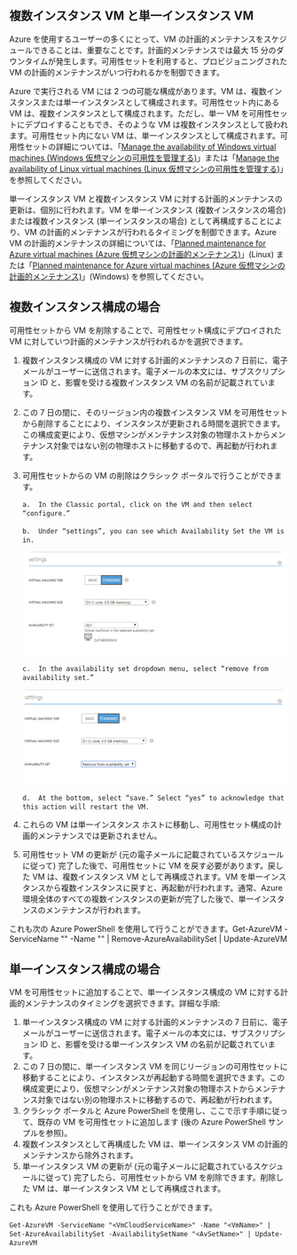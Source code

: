 

## 複数インスタンス VM と単一インスタンス VM
Azure を使用するユーザーの多くにとって、VM の計画的メンテナンスをスケジュールできることは、重要なことです。計画的メンテナンスでは最大 15 分のダウンタイムが発生します。可用性セットを利用すると、プロビジョニングされた VM の計画的メンテナンスがいつ行われるかを制御できます。

Azure で実行される VM には 2 つの可能な構成があります。VM は、複数インスタンスまたは単一インスタンスとして構成されます。可用性セット内にある VM は、複数インスタンスとして構成されます。ただし、単一 VM を可用性セットにデプロイすることもでき、そのような VM は複数インスタンスとして扱われます。可用性セット内にない VM は、単一インスタンスとして構成されます。可用性セットの詳細については、「[Manage the availability of Windows virtual machines (Windows 仮想マシンの可用性を管理する)](../articles/virtual-machines/virtual-machines-windows-manage-availability.md)」または「[Manage the availability of Linux virtual machines (Linux 仮想マシンの可用性を管理する)](../articles/virtual-machines/virtual-machines-linux-manage-availability.md)」を参照してください。

単一インスタンス VM と複数インスタンス VM に対する計画的メンテナンスの更新は、個別に行われます。VM を単一インスタンス (複数インスタンスの場合) または複数インスタンス (単一インスタンスの場合) として再構成することにより、VM の計画的メンテナンスが行われるタイミングを制御できます。Azure VM の計画的メンテナンスの詳細については、「[Planned maintenance for Azure virtual machines (Azure 仮想マシンの計画的メンテナンス)](../articles/virtual-machines/virtual-machines-linux-planned-maintenance.md)」(Linux) または「[Planned maintenance for Azure virtual machines (Azure 仮想マシンの計画的メンテナンス)](../articles/virtual-machines/virtual-machines-windows-planned-maintenance.md)」(Windows) を参照してください。

## 複数インスタンス構成の場合
可用性セットから VM を削除することで、可用性セット構成にデプロイされた VM に対していつ計画的メンテナンスが行われるかを選択できます。
1.	複数インスタンス構成の VM に対する計画的メンテナンスの 7 日前に、電子メールがユーザーに送信されます。電子メールの本文には、サブスクリプション ID と、影響を受ける複数インスタンス VM の名前が記載されています。
2.	この 7 日の間に、そのリージョン内の複数インスタンス VM を可用性セットから削除することにより、インスタンスが更新される時間を選択できます。この構成変更により、仮想マシンがメンテナンス対象の物理ホストからメンテナンス対象ではない別の物理ホストに移動するので、再起動が行われます。 
3.	可用性セットからの VM の削除はクラシック ポータルで行うことができます。 
   
        a.	In the Classic portal, click on the VM and then select “configure.” 
        
        b.	Under “settings”, you can see which Availability Set the VM is in.
        
    ![可用性セットの選択](./media/virtual-machines-planned-maintenance-schedule/availabilitysetselection.png)

        c.	In the availability set dropdown menu, select “remove from availability set.”
        
    ![セットからの削除](./media/virtual-machines-planned-maintenance-schedule/availabilitysetselectionconfiguration.png)

        d.	At the bottom, select “save.” Select “yes” to acknowledge that this action will restart the VM.
4.	これらの VM は単一インスタンス ホストに移動し、可用性セット構成の計画的メンテナンスでは更新されません。
5.	可用性セット VM の更新が (元の電子メールに記載されているスケジュールに従って) 完了した後で、可用性セットに VM を戻す必要があります。戻した VM は、複数インスタンス VM として再構成されます。VM を単一インスタンスから複数インスタンスに戻すと、再起動が行われます。通常、Azure 環境全体のすべての複数インスタンスの更新が完了した後で、単一インスタンスのメンテナンスが行われます。

これも次の Azure PowerShell を使用して行うことができます。Get-AzureVM -ServiceName "<VmCloudServiceName>" -Name "<VmName>" | Remove-AzureAvailabilitySet | Update-AzureVM

## 単一インスタンス構成の場合
VM を可用性セットに追加することで、単一インスタンス構成の VM に対する計画的メンテナンスのタイミングを選択できます。詳細な手順:
1.	単一インスタンス構成の VM に対する計画的メンテナンスの 7 日前に、電子メールがユーザーに送信されます。電子メールの本文には、サブスクリプション ID と、影響を受ける単一インスタンス VM の名前が記載されています。 
2.	この 7 日の間に、単一インスタンス VM を同じリージョンの可用性セットに移動することにより、インスタンスが再起動する時間を選択できます。この構成変更により、仮想マシンがメンテナンス対象の物理ホストからメンテナンス対象ではない別の物理ホストに移動するので、再起動が行われます。
3.	クラシック ポータルと Azure PowerShell を使用し、ここで示す手順に従って、既存の VM を可用性セットに追加します (後の Azure PowerShell サンプルを参照)。
4.	複数インスタンスとして再構成した VM は、単一インスタンス VM の計画的メンテナンスから除外されます。
5.	単一インスタンス VM の更新が (元の電子メールに記載されているスケジュールに従って) 完了したら、可用性セットから VM を削除できます。削除した VM は、単一インスタンス VM として再構成されます。

これも Azure PowerShell を使用して行うことができます。

    Get-AzureVM -ServiceName "<VmCloudServiceName>" -Name "<VmName>" | Set-AzureAvailabilitySet -AvailabilitySetName "<AvSetName>" | Update-AzureVM

<!--Anchors-->



<!--Link references-->
[Virtual Machines Manage Availability]: virtual-machines-windows-tutorial.md
[Understand planned versus unplanned maintenance]: virtual-machines-manage-availability.md#Understand-planned-versus-unplanned-maintenance/

<!---HONumber=AcomDC_0323_2016-->